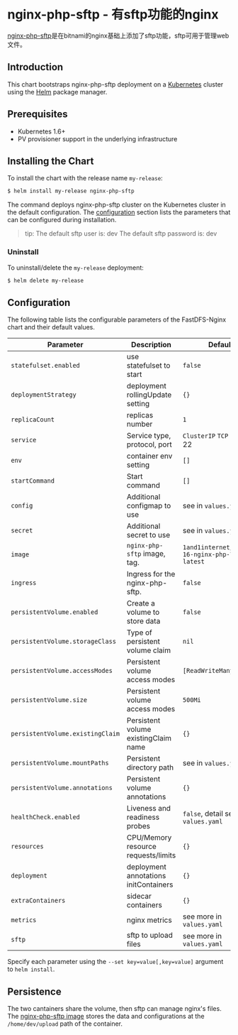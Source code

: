 # nginx-php-sftp - 有sftp功能的nginx

[nginx-php-sftp](https://github.com/ygqygq2/charts/tree/master/nginx-php-sftp)是在bitnami的nginx基础上添加了sftp功能，sftp可用于管理web文件。

## Introduction

This chart bootstraps nginx-php-sftp deployment on a [Kubernetes](http://kubernetes.io) cluster using the [Helm](https://helm.sh) package manager.

## Prerequisites

- Kubernetes 1.6+
- PV provisioner support in the underlying infrastructure

## Installing the Chart

To install the chart with the release name `my-release`:

```bash
$ helm install my-release nginx-php-sftp
```

The command deploys nginx-php-sftp cluster on the Kubernetes cluster in the default configuration. The [configuration](#configuration) section lists the parameters that can be configured during installation.
>tip:
>The default sftp user is: dev
>The default sftp password is: dev

### Uninstall

To uninstall/delete the `my-release` deployment:

```bash
$ helm delete my-release
```

## Configuration

The following table lists the configurable parameters of the FastDFS-Nginx chart and their default values.

| Parameter                  | Description                         | Default                                |
| -----------------------    | ----------------------------------- | -------------------------------------- |
| `statefulset.enabled`      | use statefulset to start            | `false`                                |
| `deploymentStrategy`       | deployment rollingUpdate setting    | `{}`                                   |
| `replicaCount`             | replicas number                     | `1`                                    |
| `service`                  | Service type, protocol, port        | `ClusterIP` `TCP` 8080, 22             |
| `env`                      | container env setting               | `[]`                                   |
| `startCommand`             | Start command                       | `[]`                                   |
| `config`                   | Additional configmap to use         | see in `values.yaml`                   |
| `secret`                   | Additional secret to use            | see in `values.yaml`                   |
| `image`                    | `nginx-php-sftp` image, tag.            | `1and1internet/ubuntu-16-nginx-php-7.0` `latest`|
| `ingress`                  | Ingress for the nginx-php-sftp.         | `false`                                |
| `persistentVolume.enabled` | Create a volume to store data       | `false`                                |
| `persistentVolume.storageClass` | Type of persistent volume claim     | `nil`                                  |
| `persistentVolume.accessModes`  | Persistent volume access modes      | `[ReadWriteMany]`                      |
| `persistentVolume.size`         | Persistent volume access modes | `500Mi`                                |
| `persistentVolume.existingClaim`| Persistent volume existingClaim name| `{}`                                   |
| `persistentVolume.mountPaths`   | Persistent directory path      | see in `values.yaml`                   |
| `persistentVolume.annotations`  | Persistent volume annotations       | `{}`                                   |
| `healthCheck.enabled`      | Liveness and readiness probes       | `false`, detail see in `values.yaml`    |
| `resources`                | CPU/Memory resource requests/limits | `{}`                                   |
| `deployment`               | deployment annotations initContainers| `{}`                                  |
| `extraContainers`          | sidecar containers                  | `{}`                                   |
| `metrics`                  | nginx metrics                       | see more in `values.yaml`              |
| `sftp`                     | sftp to upload files                | see more in `values.yaml`              |

Specify each parameter using the `--set key=value[,key=value]` argument to `helm install`.

## Persistence

The two cantainers share the volume, then sftp can manage nginx's files.
The [nginx-php-sftp image](https://github.com/ygqygq2/sftp) stores the data and configurations at the `/home/dev/upload` path of the container.

